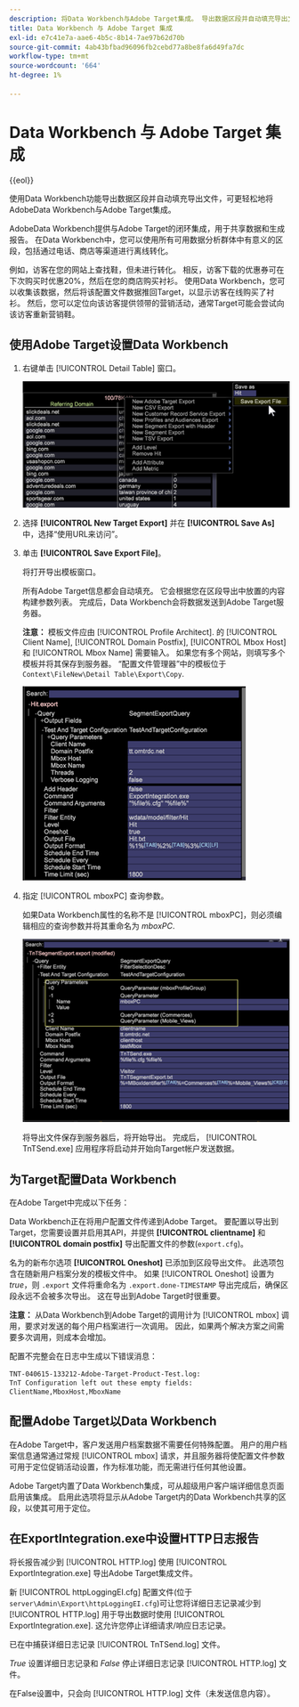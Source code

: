 ```yaml
---
description: 将Data Workbench与Adobe Target集成。 导出数据区段并自动填充导出文件。
title: Data Workbench 与 Adobe Target 集成
exl-id: e7c41e7a-aae6-4b5c-8b14-7ae97b62d70b
source-git-commit: 4ab43bfbad96096fb2cebd77a8be8fa6d49fa7dc
workflow-type: tm+mt
source-wordcount: '664'
ht-degree: 1%

---
```


# Data Workbench 与 Adobe Target 集成

{{eol}}

使用Data Workbench功能导出数据区段并自动填充导出文件，可更轻松地将AdobeData Workbench与Adobe Target集成。

AdobeData Workbench提供与Adobe Target的闭环集成，用于共享数据和生成报告。 在Data Workbench中，您可以使用所有可用数据分析群体中有意义的区段，包括通过电话、商店等渠道进行离线转化。

例如，访客在您的网站上查找鞋，但未进行转化。 相反，访客下载的优惠券可在下次购买时优惠20%，然后在您的商店购买衬衫。 使用Data Workbench，您可以收集该数据，然后将该配置文件数据推回Target，以显示访客在线购买了衬衫。 然后，您可以定位向该访客提供领带的营销活动，通常Target可能会尝试向该访客重新营销鞋。

## 使用Adobe Target设置Data Workbench

1. 右键单击 [!UICONTROL Detail Table] 窗口。

   ![](assets/insight-to-tnt.png)

1. 选择 **[!UICONTROL New Target Export]** 并在 **[!UICONTROL Save As]** 中，选择“使用URL来访问”。

1. 单击 **[!UICONTROL Save Export File]**。

   将打开导出模板窗口。

   所有Adobe Target信息都会自动填充。 它会根据您在区段导出中放置的内容构建参数列表。 完成后，Data Workbench会将数据发送到Adobe Target服务器。

   **注意：** 模板文件应由 [!UICONTROL Profile Architect]. 的 [!UICONTROL Client Name], [!UICONTROL Domain Postfix], [!UICONTROL Mbox Host]和 [!UICONTROL Mbox Name] 需要输入。 如果您有多个网站，则填写多个模板并将其保存到服务器。 “配置文件管理器”中的模板位于 `Context\FileNew\Detail Table\Export\Copy`.

   ![](assets/insight-to-tnt1.png)

1. 指定 [!UICONTROL mboxPC] 查询参数。

   如果Data Workbench属性的名称不是 [!UICONTROL mboxPC]，则必须编辑相应的查询参数并将其重命名为 _mboxPC_.

   ![](assets/insight-to-tnt2.png)

   将导出文件保存到服务器后，将开始导出。 完成后， [!UICONTROL TnTSend.exe] 应用程序将启动并开始向Target帐户发送数据。

## 为Target配置Data Workbench

在Adobe Target中完成以下任务：

Data Workbench正在将用户配置文件传递到Adobe Target。 要配置以导出到Target，您需要设置并启用其API，并提供 **[!UICONTROL clientname]** 和 **[!UICONTROL domain postfix]** 导出配置文件的参数(`export.cfg`)。

名为的新布尔选项 **[!UICONTROL Oneshot]** 已添加到区段导出文件。 此选项包含在随新用户档案分发的模板文件中。 如果 [!UICONTROL Oneshot] 设置为 _true_，则 `.export` 文件将重命名为 `.export.done-TIMESTAMP` 导出完成后，确保区段永远不会被多次导出。 这在导出到Adobe Target时很重要。

**注意：** 从Data Workbench到Adobe Target的调用计为 [!UICONTROL mbox] 调用，要求对发送的每个用户档案进行一次调用。 因此，如果两个解决方案之间需要多次调用，则成本会增加。

配置不完整会在日志中生成以下错误消息：

```
TNT-040615-133212-Adobe-Target-Product-Test.log:
TnT Configuration left out these empty fields:
ClientName,MboxHost,MboxName
```

## 配置Adobe Target以Data Workbench

在Adobe Target中，客户发送用户档案数据不需要任何特殊配置。 用户的用户档案信息通常通过常规 [!UICONTROL mbox] 请求，并且服务器将使配置文件参数可用于定位促销活动设置，作为标准功能，而无需进行任何其他设置。

Adobe Target内置了Data Workbench集成，可从超级用户客户端详细信息页面启用该集成。 启用此选项将显示从Adobe Target内的Data Workbench共享的区段，以使其可用于定位。

## 在ExportIntegration.exe中设置HTTP日志报告

将长报告减少到 [!UICONTROL HTTP.log] 使用 [!UICONTROL ExportIntegration.exe] 导出Adobe Target集成文件。

新 [!UICONTROL httpLoggingEI.cfg] 配置文件(位于 `server\Admin\Export\httpLoggingEI.cfg`)可让您将详细日志记录减少到 [!UICONTROL HTTP.log] 用于导出数据时使用 [!UICONTROL ExportIntegration.exe]. 这允许您停止详细请求/响应日志记录。

已在中捕获详细日志记录 [!UICONTROL TnTSend.log] 文件。

_True_ 设置详细日志记录和 _False_ 停止详细日志记录 [!UICONTROL HTTP.log] 文件。

在False设置中，只会向 [!UICONTROL HTTP.log] 文件（未发送信息内容）。
